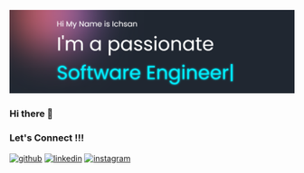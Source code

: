 ![ichsansandy](https://github.com/ichsansandy/ichsansandy/blob/main/Screenshot%202023-04-24%20100204.png)

### Hi there 👋

### Let's Connect !!!

[<img align="center" src='https://cdn.jsdelivr.net/npm/simple-icons@3.0.1/icons/github.svg' alt='github' height='40'>](https://github.com/ichsansandy) 
[<img align="center" src='https://cdn.jsdelivr.net/npm/simple-icons@3.0.1/icons/linkedin.svg' alt='linkedin' height='40'>](https://www.linkedin.com/in/ichsans/) 
[<img align="center" src='https://cdn.jsdelivr.net/npm/simple-icons@3.0.1/icons/instagram.svg' alt='instagram' height='40'>](https://www.instagram.com/ichsans__/)
